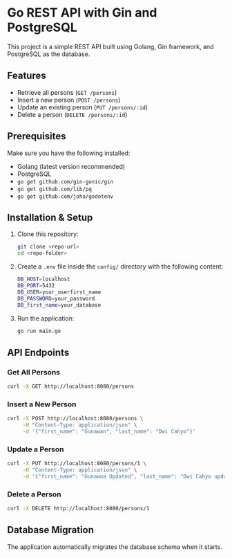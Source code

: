 # Go REST API with Gin and PostgreSQL

This project is a simple REST API built using Golang, Gin framework, and PostgreSQL as the database.

## Features
- Retrieve all persons (`GET /persons`)
- Insert a new person (`POST /persons`)
- Update an existing person (`PUT /persons/:id`)
- Delete a person (`DELETE /persons/:id`)

## Prerequisites
Make sure you have the following installed:
- Golang (latest version recommended)
- PostgreSQL
- `go get github.com/gin-gonic/gin`
- `go get github.com/lib/pq`
- `go get github.com/joho/godotenv`

## Installation & Setup
1. Clone this repository:
   ```sh
   git clone <repo-url>
   cd <repo-folder>
   ```

2. Create a `.env` file inside the `config/` directory with the following content:
   ```sh
   DB_HOST=localhost
   DB_PORT=5432
   DB_USER=your_userfirst_name
   DB_PASSWORD=your_password
   DB_first_name=your_database
   ```

3. Run the application:
   ```sh
   go run main.go
   ```

## API Endpoints

### Get All Persons
```sh
curl -X GET http://localhost:8080/persons
```

### Insert a New Person
```sh
curl -X POST http://localhost:8080/persons \
     -H "Content-Type: application/json" \
     -d '{"first_name": "Gunawan", "last_name": "Dwi Cahyo"}'
```

### Update a Person
```sh
curl -X PUT http://localhost:8080/persons/1 \
     -H "Content-Type: application/json" \
     -d '{"first_name": "Gunawna Updated", "last_name": "Dwi Cahyo update"}'
```

### Delete a Person
```sh
curl -X DELETE http://localhost:8080/persons/1
```

## Database Migration
The application automatically migrates the database schema when it starts.

